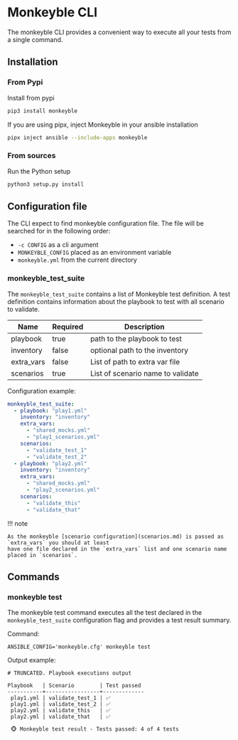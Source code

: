 # Monkeyble CLI

The monkeyble CLI provides a convenient way to execute all your tests from a single command.

## Installation

### From Pypi

Install from pypi
```bash
pip3 install monkeyble
```

If you are using pipx, inject Monkeyble in your ansible installation
```bash
pipx inject ansible --include-apps monkeyble
```

### From sources

Run the Python setup 
```bash
python3 setup.py install
```

## Configuration file

The CLI expect to find monkeyble configuration file. The file will be searched for in the following order:

- `-c CONFIG` as a cli argument
- `MONKEYBLE_CONFIG` placed as an environment variable
- `monkeyble.yml` from the current directory

### monkeyble_test_suite

The `monkeyble_test_suite` contains a list of Monkeyble test definition.
A test definition contains information about the playbook to test with all scenario to validate.

| Name       | Required | Description                       |
|------------|----------|-----------------------------------|
| playbook   | true     | path to the playbook to test      |
| inventory  | false    | optional path to the inventory    |
| extra_vars | false    | List of path to extra var file    |
| scenarios  | true     | List of scenario name to validate |

Configuration example:

```yaml
monkeyble_test_suite:
  - playbook: "play1.yml"
    inventory: "inventory"
    extra_vars:
      - "shared_mocks.yml"
      - "play1_scenarios.yml"
    scenarios:
      - "validate_test_1"
      - "validate_test_2"
  - playbook: "play2.yml"
    inventory: "inventory"
    extra_vars:
      - "shared_mocks.yml"
      - "play2_scenarios.yml"
    scenarios:
      - "validate_this"
      - "validate_that"
```

!!! note

    As the monkeyble [scenario configuration](scenarios.md) is passed as `extra_vars` you should at least 
    have one file declared in the `extra_vars` list and one scenario name placed in `scenarios`.

## Commands

### monkeyble test

The monkeyble test command executes all the test declared in the `monkeyble_test_suite` configuration flag and provides
a test result summary.

Command:
```
ANSIBLE_CONFIG='monkeyble.cfg' monkeyble test 
```

Output example:
```
# TRUNCATED. Playbook executions output

Playbook   | Scenario        | Test passed
-----------+-----------------+-------------
 play1.yml | validate_test_1 | ✅
 play1.yml | validate_test_2 | ✅
 play2.yml | validate_this   | ✅
 play2.yml | validate_that   | ✅
 
 🐵 Monkeyble test result - Tests passed: 4 of 4 tests
```
